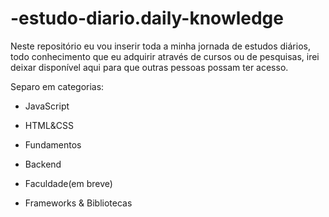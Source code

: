# -estudo-diario.daily-knowledge

Neste repositório eu vou inserir toda a minha jornada de estudos diários, todo conhecimento que eu adquirir através de cursos ou de pesquisas, irei deixar disponível aqui para que outras pessoas possam ter acesso.

Separo em categorias:

- JavaScript

- HTML&CSS

- Fundamentos

- Backend

- Faculdade(em breve)

- Frameworks & Bibliotecas
